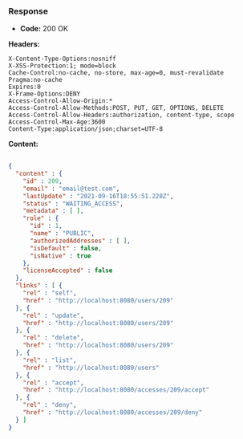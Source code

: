 ### Response

* **Code:** 200 OK

**Headers:**

`X-Content-Type-Options:nosniff`  
`X-XSS-Protection:1; mode=block`  
`Cache-Control:no-cache, no-store, max-age=0, must-revalidate`  
`Pragma:no-cache`  
`Expires:0`  
`X-Frame-Options:DENY`  
`Access-Control-Allow-Origin:*`  
`Access-Control-Allow-Methods:POST, PUT, GET, OPTIONS, DELETE`  
`Access-Control-Allow-Headers:authorization, content-type, scope`  
`Access-Control-Max-Age:3600`  
`Content-Type:application/json;charset=UTF-8`  

**Content:**

```json
    
{
  "content" : {
    "id" : 209,
    "email" : "email@test.com",
    "lastUpdate" : "2021-09-16T18:55:51.228Z",
    "status" : "WAITING_ACCESS",
    "metadata" : [ ],
    "role" : {
      "id" : 1,
      "name" : "PUBLIC",
      "authorizedAddresses" : [ ],
      "isDefault" : false,
      "isNative" : true
    },
    "licenseAccepted" : false
  },
  "links" : [ {
    "rel" : "self",
    "href" : "http://localhost:8080/users/209"
  }, {
    "rel" : "update",
    "href" : "http://localhost:8080/users/209"
  }, {
    "rel" : "delete",
    "href" : "http://localhost:8080/users/209"
  }, {
    "rel" : "list",
    "href" : "http://localhost:8080/users"
  }, {
    "rel" : "accept",
    "href" : "http://localhost:8080/accesses/209/accept"
  }, {
    "rel" : "deny",
    "href" : "http://localhost:8080/accesses/209/deny"
  } ]
}
```
